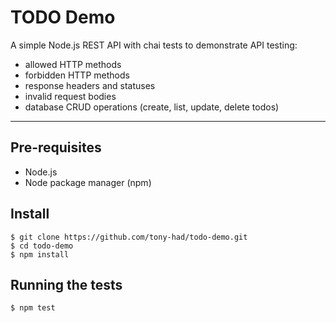 # TODO Demo

A simple Node.js REST API with chai tests to demonstrate API testing:

- allowed HTTP methods
- forbidden HTTP methods
- response headers and statuses
- invalid request bodies
- database CRUD operations (create, list, update, delete todos)

---

## Pre-requisites

- Node.js
- Node package manager (npm)

## Install

    $ git clone https://github.com/tony-had/todo-demo.git
    $ cd todo-demo
    $ npm install

## Running the tests

    $ npm test
